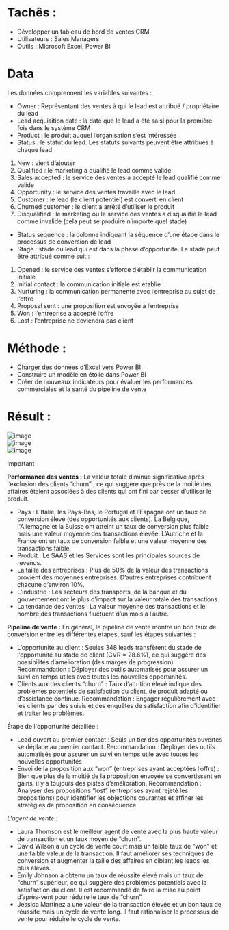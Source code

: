 # Tachês :
-	Développer un tableau de bord de ventes CRM
-	Utilisateurs : Sales Managers
-	Outils : Microsoft Excel, Power BI

# Data
Les données comprennent les variables suivantes :
-	Owner : Représentant des ventes à qui le lead est attribué / propriétaire du lead
-	Lead acquisition date : la date que le lead a été saisi pour la première fois dans le système CRM
-	Product : le produit auquel l’organisation s’est intéressée
-	Status : le statut du lead. Les statuts suivants peuvent être attribués à chaque lead
  1. New : vient d’ajouter
  2.	Qualified : le marketing a qualifié le lead comme valide
  3.	Sales accepted : le service des ventes a accepté le lead qualifié comme valide
  4.	Opportunity : le service des ventes travaille avec le lead
  5.	Customer : le lead (le client potentiel) est converti en client
  6.	Churned customer : le client a arrêté d’utiliser le produit
  7.	Disqualified : le marketing ou le service des ventes a disqualifié le lead comme invalide (cela peut se produire n’importe quel stade)
-	Status sequence : la colonne indiquant la séquence d’une étape dans le processus de conversion de lead
-	Stage : stade du lead qui est dans la phase d’opportunité. Le stade peut être attribué comme suit : 
  1.	Opened : le service des ventes s’efforce d’établir la communication initiale
  2.	Initial contact : la communication initiale est établie
  3.	Nurturing : la communication permanente avec l’entreprise au sujet de l’offre
  4.	Proposal sent : une proposition est envoyée à l’entreprise
  5.	Won : l’entreprise a accepté l’offre
  6.	Lost : l’entreprise ne deviendra pas client

# Méthode :
-	Charger des données d’Excel vers Power BI
-	Construire un modèle en étoile dans Power BI
-	Créer de nouveaux indicateurs pour évaluer les performances commerciales et la santé du pipeline de vente

# Résult : 
![image](https://github.com/user-attachments/assets/73c01fcf-6950-4e4e-8104-e7c813e41456) <br/>
![image](https://github.com/user-attachments/assets/fdc90415-4d88-4aeb-8f4a-4aaff6027d04) <br/>
![image](https://github.com/user-attachments/assets/cdc8f98c-4006-47b6-92c0-c958e93359ea) <br/>

> [!IMPORTANT]
**Performance des ventes :**
La valeur totale diminue significative après l’exclusion des clients “churn” , ce qui suggère que près de la moitié des affaires étaient associées à des clients qui ont fini par cesser d’utiliser le produit. <br/>
- Pays : L’Italie, les Pays-Bas, le Portugal et l’Espagne ont un taux de conversion élevé (des opportunités aux clients). La Belgique, l'Allemagne et la Suisse ont atteint un taux de conversion plus faible mais une valeur moyenne des transactions élevée. L’Autriche et la France ont un taux de conversion faible et une valeur moyenne des transactions faible.
- Produit : Le SAAS et les Services sont les principales sources de revenus.
- La taille des entreprises : Plus de 50% de la valeur des transactions provient des moyennes entreprises. D’autres entreprises contribuent chacune d’environ 10%.
- L’industrie :  Les secteurs des transports, de la banque et du gouvernement ont le plus d’impact sur la valeur totale des transactions.
- La tendance des ventes : La valeur moyenne des transactions et le nombre des transactions fluctuent d’un mois à l’autre.

**Pipeline de vente :**
En général, le pipeline de vente montre un bon taux de conversion entre les différentes étapes, sauf les étapes suivantes : 
- L’opportunité au client : Seules 348 leads transfèrent du stade de l’opportunité au stade de client (CVR = 28.6%), ce qui suggère des possibilités d’amélioration (des marges de progression).
Recommandation : Déployer des outils automatisés pour assurer un suivi en temps utiles avec toutes les nouvelles opportunités.
- Clients aux des clients “churn” : Taux d’attrition élevé indique des problèmes potentiels de satisfaction du client, de produit adapté ou d’assistance continue.
Recommandation : Engager régulièrement avec les clients par des suivis et des enquêtes de satisfaction afin d'identifier et traiter les problèmes.

Étape de l'opportunité détaillée :
- Lead ouvert au premier contact : Seuls un tier des opportunités ouvertes se déplace au premier contact.
Recommandation : Déployer des outils automatisés pour assurer un suivi en temps utile avec toutes les nouvelles opportunités
- Envoi de la proposition aux “won” (entreprises ayant acceptées l’offre)  : Bien que plus de la moitié de la proposition envoyée se convertissent en gains, il y a toujours des pistes d’amélioration.
Recommandation : Analyser des propositions “lost” (entreprises ayant rejeté les propositions) pour identifier les objections courantes et affiner les stratégies de proposition en conséquence

_L'agent de vente :_
- Laura Thomson est le meilleur agent de vente avec la plus haute valeur de transaction et un taux moyen de “churn”.
- David Wilson a un cycle de vente court mais un faible taux de “won” et une faible valeur de la transaction. Il faut améliorer ses techniques de conversion et augmenter la taille des affaires en ciblant les leads les plus élevés.
- Emily Johnson a obtenu un taux de réussite élevé mais un taux de “churn” supérieur, ce qui suggère des problèmes potentiels avec la satisfaction du client. Il est recommandé de faire la mise au point d’après-vent pour réduire le taux de “churn”.
- Jessica Martinez a une valeur de la transaction élevée et un bon taux de réussite mais un cycle de vente long. Il faut rationaliser le processus de vente pour réduire le cycle de vente.





